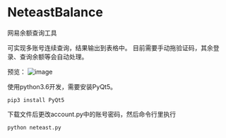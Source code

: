 # NeteastBalance
网易余额查询工具

可实现多账号连续查询，结果输出到表格中。
目前需要手动拖验证码，其余登录、查询余额等会自动处理。

预览：
![image](https://github.com/TechKuki/NeteastBalance/blob/master/img/neteast.gif)

使用python3.6开发，需要安装PyQt5。
```
pip3 install PyQt5
```
下载文件后更改account.py中的账号密码，然后命令行里执行
```
python neteast.py
```